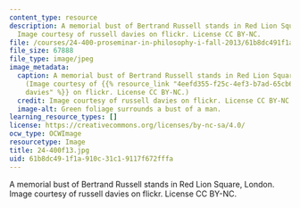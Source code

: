 ```yaml
---
content_type: resource
description: A memorial bust of Bertrand Russell stands in Red Lion Square, London.
  Image courtesy of russell davies on flickr. License CC BY-NC.
file: /courses/24-400-proseminar-in-philosophy-i-fall-2013/61b8dc491f1a910c31c19117f672fffa_24-400f13.jpg
file_size: 67888
file_type: image/jpeg
image_metadata:
  caption: A memorial bust of Bertrand Russell stands in Red Lion Square, London.
    (Image courtesy of {{% resource_link "4eefd355-f25c-4ef3-b7ad-65cb6b84844d" "russell
    davies" %}} on flickr. License CC BY-NC.)
  credit: Image courtesy of russell davies on flickr. License CC BY-NC.
  image-alt: Green foliage surrounds a bust of a man.
learning_resource_types: []
license: https://creativecommons.org/licenses/by-nc-sa/4.0/
ocw_type: OCWImage
resourcetype: Image
title: 24-400f13.jpg
uid: 61b8dc49-1f1a-910c-31c1-9117f672fffa
---
```

A memorial bust of Bertrand Russell stands in Red Lion Square, London. Image courtesy of russell davies on flickr. License CC BY-NC.